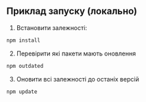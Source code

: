 ## Приклад запуску (локально)

1. Встановити залежності:

```bash
npm install
```

2. Перевірити які пакети мають оновлення

```bash
npm outdated
```

3. Оновити всі залежності до останіх версій

```bash
npm update
```
